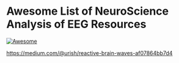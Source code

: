 # Awesome List of NeuroScience Analysis of EEG Resources 
[![Awesome](https://cdn.rawgit.com/sindresorhus/awesome/d7305f38d29fed78fa85652e3a63e154dd8e8829/media/badge.svg)](https://github.com/sindresorhus/awesome)



https://medium.com/@urish/reactive-brain-waves-af07864bb7d4
